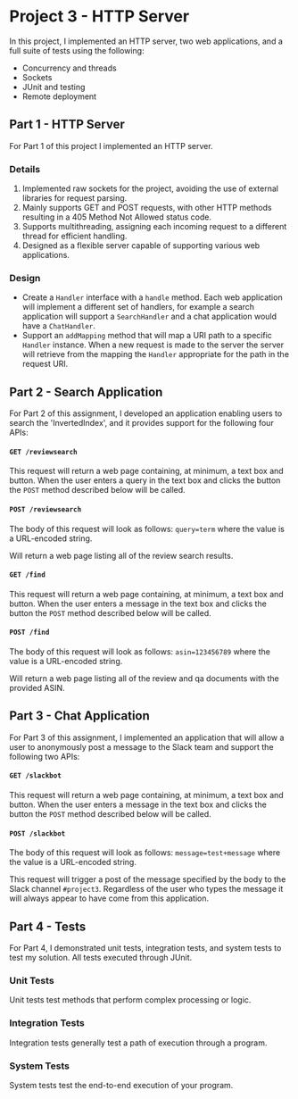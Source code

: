 Project 3 - HTTP Server
=======================

In this project, I implemented an HTTP server, two web applications, and a full suite of tests using the following:

- Concurrency and threads
- Sockets
- JUnit and testing
- Remote deployment

## Part 1 - HTTP Server

For Part 1 of this project I implemented an HTTP server. 

### Details

1. Implemented raw sockets for the project, avoiding the use of external libraries for request parsing.
2. Mainly supports GET and POST requests, with other HTTP methods resulting in a 405 Method Not Allowed status code.
3. Supports multithreading, assigning each incoming request to a different thread for efficient handling.
4. Designed as a flexible server capable of supporting various web applications.

### Design

- Create a `Handler` interface with a `handle` method. Each web application will implement a different set of handlers, for example a search application will support a `SearchHandler` and a chat application would have a `ChatHandler`. 
- Support an `addMapping` method that will map a URI path to a specific `Handler` instance. When a new request is made to the server the server will retrieve from the mapping the `Handler` appropriate for the path in the request URI.


## Part 2 - Search Application

For Part 2 of this assignment, I developed an application enabling users to search the 'InvertedIndex', and it provides support for the following four APIs:
#### `GET /reviewsearch`

This request will return a web page containing, at minimum, a text box and button. When the user enters a query in the text box and clicks the button the `POST` method described below will be called.

#### `POST /reviewsearch`

The body of this request will look as follows: `query=term` where the value is a URL-encoded string.

Will return a web page listing all of the review search results.

#### `GET /find`

This request will return a web page containing, at minimum, a text box and button. When the user enters a message in the text box and clicks the button the `POST` method described below will be called.

#### `POST /find`

The body of this request will look as follows: `asin=123456789` where the value is a URL-encoded string.

Will return a web page listing all of the review and qa documents with the provided ASIN.

## Part 3 - Chat Application

For Part 3 of this assignment, I implemented an application that will allow a user to anonymously post a message to the Slack team and support the following two APIs:

#### `GET /slackbot`

This request will return a web page containing, at minimum, a text box and button. When the user enters a message in the text box and clicks the button the `POST` method described below will be called.

#### `POST /slackbot`

The body of this request will look as follows: `message=test+message` where the value is a URL-encoded string.

This request will trigger a post of the message specified by the body to the Slack channel `#project3`. Regardless of the user who types the message it will always appear to have come from this application.

## Part 4 - Tests

For Part 4, I demonstrated unit tests, integration tests, and system tests to test my solution. All tests executed through JUnit.

### Unit Tests

Unit tests test methods that perform complex processing or logic. 

### Integration Tests

Integration tests generally test a path of execution through a program. 
### System Tests

System tests test the end-to-end execution of your program.



